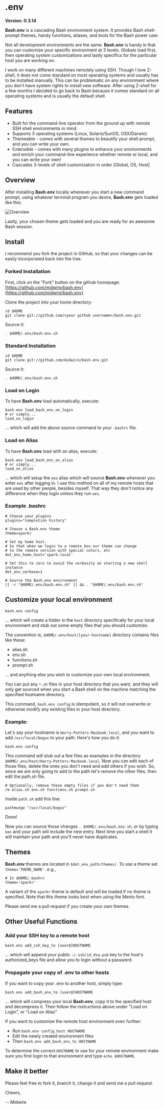 # .env

**Version: 0.3.14**

**Bash.env** is a cascading Bash environment system.  It provides Bash shell-prompt themes, handy functions, aliases, and tools for the Bash power user.

Not all development environments are the same. **Bash.env** is handy in that you can customize your specific environment at 3 levels. Globals load first, then operating system customizations and lastly specifics for the particular host you are working on.

I work on many different machines remotely using SSH. Though I love Z-shell, it does not come standard on most operating systems and usually has to be installed manually.  This can be problematic on any environment where you don't have system rights to install new software.  After using Z-shell for a few months I decided to go back to Bash because it comes standard on all operating systems and is usually the default shell.

## Features ##

* Built for the command-line operator from the ground up with remote SSH shell environments in mind.
* Supports 3 operating systems (Linux, Solaris/SunOS, OSX/Darwin)
* Themeable - comes with several themes to beautify your shell prompt, and you can write your own.
* Extensible - comes with many plugins to enhance your environments and enrich your command-line experience whether remote or local, and you can write your own!
* Cascades 3-levels of shell customization in order [Global, OS, Host]

## Overview ##

After installing **Bash.env** locally whenever you start a new command prompt, using whatever terminal program you desire, **Bash.env** gets loaded like this:

![Overview](https://raw.github.com/midwire/.env/develop/overview.png)

Lastly, your chosen theme gets loaded and you are ready for an awesome Bash session.

## Install ##

I recommend you fork the project in GitHub, so that your changes can be easily incorporated back into the tree.

### Forked Installation ###

First, click on the "Fork" button on the github homepage: [https://github.com/midwire/bash.env](https://github.com/midwire/bash.env).

Clone the project into your home directory:

    cd $HOME
    git clone git://github.com/<your github username>/bash.env.git

Source it:

    . $HOME/.env/bash.env.sh

### Standard Installation ###

    cd $HOME
    git clone git://github.com/midwire/bash.env.git

Source it:

    . $HOME/.env/bash.env.sh

### Load on Login ###

To have **Bash.env** load automatically, execute:

    bash.env load_bash_env_on_login
    # or simply...
    load_on_login

... which will add the above source command to your `.bashrc` file.

### Load on Alias ###

To have **Bash.env** load with an alias, execute:

    bash.env load_bash_env_on_alias
    # or simply...
    load_on_alias

... which will setup the `ees` alias which will source **Bash.env** whenever you enter `ees` after logging in.  I use this method on all of my remote hosts that are used by other people, besides myself.  That way they don't notice any difference when they login unless they run `ees`.

### Example .bashrc ###

    # Choose your plugins
    plugins="completion history"

    # Choose a Bash.env theme
    theme=sparkr

    # Set my home host.
    # So that when we login to a remote box our theme can change
    # to the remote version with special colors, etc
    dot_env_home_host='spark.local'

    # Set this to zero to avoid the verbosity on starting a new shell instance
    dot_env_verbose=1

    # Source the Bash.env environment
    [[ -r "$HOME/.env/bash.env.sh" ]] && . "$HOME/.env/bash.env.sh"

## Customize your local environment ##

    bash.env config

... which will create a folder in the `host` directory specifically for your local environment and stub out some empty files that you should customize.

The convention is, `$HOME/.env/host/[your-hostname]` directory contains files like these:

* alias.sh
* env.sh
* functions.sh
* prompt.sh

... and anything else you wish to customize your own local environment.

You can put any `*.sh` files in your host directory that you want, and they will only get sourced when you start a Bash shell on the machine matching the specified hostname directory.

This command, `bash.env config` is idempotent, so it will not overwrite or otherwise modify any existing files in your host directory.

### Example: ###

Let's say your hostname is `Harry-Potters-Macbook.local`, and you want to add `/usr/local/bogus` to your path.  Here's how you do it:

    bash.env config

This command will stub out a few files as examples in the directory `$HOME/.env/host/Harry-Potters-Macbook.local`.  Now you can edit each of those files,  delete the ones you don't need and add others if you wish.  So, since we are only going to add to the path let's remove the other files, then edit the path.sh file.

    # Optionally, remove these empty files if you don't need them
    rm alias.sh env.sh functions.sh prompt.sh

Inside `path.sh` add this line:

    pathmunge "/usr/local/bogus"

Done!

Now you can source those changes `. $HOME/.env/bash.env.sh`, or by typing `ees` and your path will include the new entry.  Next time you start a shell it will maintain your path and you'll never have duplicates.

## Themes ##

**Bash.env** themes are located in `$dot_env_path/themes/`.  To use a theme set `theme='THEME_NAME'`. e.g.,

    # In $HOME/.bashrc
    theme='sparkr'

A variant of the `sparkr` theme is default and will be loaded if no theme is specified.  Note that this theme looks best when using the Menlo font.

Please send me a pull request if you create your own themes.

## Other Useful Functions ##

### Add your SSH key to a remote host ###

    bash.env add_ssh_key_to [user@]HOSTNAME

... which will append your public `~/.ssh/id_dsa.pub` key to the host's authorized_keys file and allow you to login without a password.

### Propagate your copy of .env to other hosts ###

If you want to copy your .env to another host, simply type:

    bash.env add_bash_env_to [user@]HOSTNAME

... which will compress your local **Bash.env**, copy it to the specified host and decompress it. Then follow the instructions above under "Load on Login", or "Load on Alias"

If you want to customize the remote host environment even further:

* Run `bash.env config_host HOSTNAME`
* Edit the newly created environment files
* Then `bash.env add_bash_env_to HOSTNAME`

To determine the correct `HOSTNAME` to use for your remote environment make sure you first login to that environment and type `echo $HOSTNAME`.

## Make it better

Please feel free to fork it, branch it, change it and send me a pull request.

Cheers,

-- Midwire
